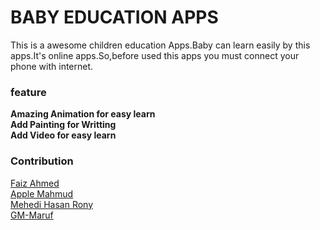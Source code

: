 # BABY EDUCATION APPS
This is a awesome children education Apps.Baby can learn easily by this apps.It's online apps.So,before used this apps 
you must connect your phone with internet.

### feature
**Amazing Animation for easy learn</br>**
**Add Painting for Writting</br>**
**Add Video for easy learn</br>**

### Contribution </br>
[Faiz Ahmed](https://github.com/faiz28/)</br>
[Apple Mahmud](https://github.com/DelowarHossen45)</br>
[Mehedi Hasan Rony](https://github.com/faiz28/Apps/commits?author=MHRony15)</br>
[GM-Maruf](https://github.com/Gm-Maruf)</br>

